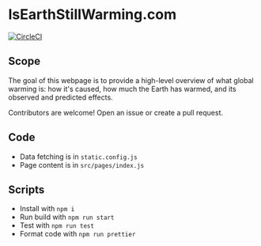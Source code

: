 # IsEarthStillWarming.com

[![CircleCI](https://circleci.com/gh/rosslh/IsEarthStillWarming.com.svg?style=shield)](https://circleci.com/gh/rosslh/IsEarthStillWarming.com)

## Scope

The goal of this webpage is to provide a high-level overview of what global warming is: how it's caused, how much the Earth has warmed, and its observed and predicted effects.

Contributors are welcome! Open an issue or create a pull request.

## Code

- Data fetching is in `static.config.js`
- Page content is in `src/pages/index.js`

## Scripts

- Install with `npm i`
- Run build with `npm run start`
- Test with `npm run test`
- Format code with `npm run prettier`
